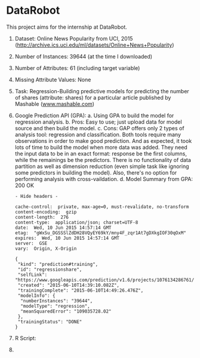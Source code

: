 # DataRobot

This project aims for the internship at DataRobot.

1.	Dataset: Online News Popularity from UCI, 2015 (http://archive.ics.uci.edu/ml/datasets/Online+News+Popularity)
2.	Number of Instances: 39644 (at the time I downloaded)
3.	Number of Attributes: 61 (including target variable)
4.	Missing Attribute Values: None
5.	Task: Regression-Building predictive models for predicting the number of shares (attribute: shares) for a particular         article published by Mashable (www.mashable.com)
6.	Google Prediction API (GPA):
    a.  Using GPA to build the model for regression analysis.
    b.  Pros: Easy to use; just upload data for model source and then build the model.
    c.  Cons: GAP offers only 2 types of analysis tool: regression and classification. Both tools require many observations          in order to make good prediction. And as expected, it took lots of time to build the model when more data was added.         They need the input data to be in an exact format: response be the first columns, while the remainings be the                predictors. There is no functionality of data partition as well as dimension reduction (even simple task like                ignoring some predictors in building the model). Also, there's no option for performing analysis with                        cross-vaildation.
    d.  Model Summary from GPA:
        200 OK
         
        - Hide headers -
         
        cache-control:  private, max-age=0, must-revalidate, no-transform
        content-encoding:  gzip
        content-length:  276
        content-type:  application/json; charset=UTF-8
        date:  Wed, 10 Jun 2015 14:57:14 GMT
        etag:  "gWxSu_DGSSSlZdDH28VQyEY69kY/mny4F_zqr1At7gDXkgIOF30qOxM"
        expires:  Wed, 10 Jun 2015 14:57:14 GMT
        server:  GSE
        vary:  Origin, X-Origin
         
        {
         "kind": "prediction#training",
         "id": "regressionshare",
         "selfLink": "https://www.googleapis.com/prediction/v1.6/projects/1076134286761/trainedmodels/regressionshare",
         "created": "2015-06-10T14:39:10.082Z",
         "trainingComplete": "2015-06-10T14:49:26.476Z",
         "modelInfo": {
          "numberInstances": "39644",
          "modelType": "regression",
          "meanSquaredError": "109035728.02"
         },
         "trainingStatus": "DONE"
        }
    
7.	R Script:
7.	


